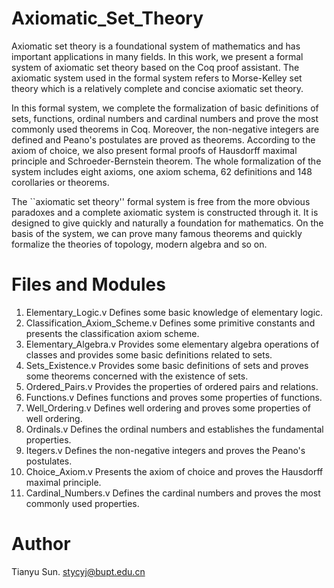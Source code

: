 # Axiomatic_Set_Theory
Axiomatic set theory is a foundational system of mathematics and has important applications in many fields. In this work, we present a formal system of axiomatic set theory based on the Coq proof assistant. The axiomatic system used in the formal system refers to Morse-Kelley set theory which is a relatively complete and concise axiomatic set theory.

In this formal system, we complete the formalization of basic definitions of sets, functions, ordinal numbers and cardinal numbers and prove the most commonly used theorems in Coq. Moreover, the non-negative integers are defined and Peano's postulates are proved as theorems. According to the axiom of choice, we also present formal proofs of Hausdorff maximal principle and Schroeder-Bernstein theorem. The whole formalization of the system includes eight axioms, one axiom schema, 62 definitions and 148 corollaries or theorems.

The ``axiomatic set theory'' formal system is free from the more obvious paradoxes and a complete axiomatic system is constructed through it. It is designed to give quickly and naturally a foundation for mathematics. On the basis of the system, we can prove many famous theorems and quickly formalize the theories of topology, modern algebra and so on.

# Files and Modules

1. Elementary_Logic.v
  Defines some basic knowledge of elementary logic.
2. Classification_Axiom_Scheme.v
  Defines some primitive constants and presents the classification axiom scheme.
3. Elementary_Algebra.v
  Provides some elementary algebra operations of classes and provides some basic definitions related to sets.
4. Sets_Existence.v
  Provides some basic definitions of sets and proves some theorems concerned with the existence of sets.
5. Ordered_Pairs.v
  Provides the properties of ordered pairs and relations.
6. Functions.v
  Defines functions and proves some properties of functions.
7. Well_Ordering.v
  Defines well ordering and proves some properties of well ordering.
8. Ordinals.v
  Defines the ordinal numbers and establishes the fundamental properties.
9. Itegers.v
  Defines the non-negative integers and proves the Peano's postulates.
10. Choice_Axiom.v
  Presents the axiom of choice and proves the Hausdorff maximal principle.
11. Cardinal_Numbers.v
  Defines the cardinal numbers and proves the most commonly used properties.

# Author

Tianyu Sun. stycyj@bupt.edu.cn
